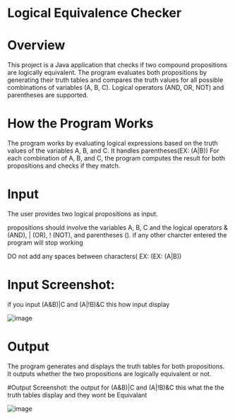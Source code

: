 # Logical Equivalence Checker


# Overview
This project is a Java application that checks if two compound propositions are logically equivalent. The program evaluates both propositions by generating their truth tables and compares the truth values for all possible combinations of variables (A, B, C). Logical operators (AND, OR, NOT) and parentheses are supported.

# How the Program Works
The program works by evaluating logical expressions based on the truth values of the variables A, B, and C. It handles parentheses(EX: (A|B)) For each combination of A, B, and C, the program computes the result for both propositions and checks if they match.

# Input
The user provides two logical propositions as input.

propositions should involve the variables A, B, C and the logical operators & (AND), | (OR), ! (NOT), and parentheses ().
if any other charcter entered the program will stop working

DO not add any spaces between characters( EX: (EX: (A|B))


# Input Screenshot:
if you input (A&B)|C and (A|!B)&C this how input display

![image](https://github.com/user-attachments/assets/13428409-976b-488c-b41a-db389740d3c5)

# Output
The program generates and displays the truth tables for both propositions.
It outputs whether the two propositions are logically equivalent or not.

#Output Screenshot:
the output for (A&B)|C and (A|!B)&C this what the the truth tables display and they wont be Equivalant

![image](https://github.com/user-attachments/assets/07cd9914-b079-4f87-9c2a-a95a569a3f3a)




